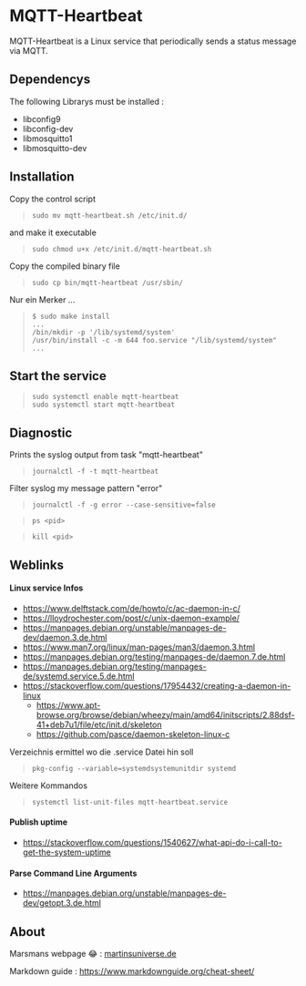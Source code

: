 # MQTT-Heartbeat

MQTT-Heartbeat is a Linux service that periodically sends a status message via MQTT. 

## Dependencys

The following Librarys must be installed :<br>
* libconfig9
* libconfig-dev
* libmosquitto1
* libmosquitto-dev


## Installation

Copy the control script  

>`sudo mv mqtt-heartbeat.sh /etc/init.d/`

and make it executable

>`sudo chmod u+x /etc/init.d/mqtt-heartbeat.sh`

Copy the compiled binary file

>`sudo cp bin/mqtt-heartbeat /usr/sbin/`

Nur ein Merker ...

>`$ sudo make install`<br>
>`...`<br>
>`/bin/mkdir -p '/lib/systemd/system'`<br>
>`/usr/bin/install -c -m 644 foo.service "/lib/systemd/system"`<br>
>`...`

## Start the service

>`sudo systemctl enable mqtt-heartbeat`  
>`sudo systemctl start mqtt-heartbeat`


## Diagnostic

Prints the syslog output from task "mqtt-heartbeat"

>`journalctl -f -t mqtt-heartbeat`

Filter syslog my message pattern "error"

>`journalctl -f -g error --case-sensitive=false`

>`ps <pid>`

>`kill <pid>`

## Weblinks

#### Linux service Infos

* https://www.delftstack.com/de/howto/c/ac-daemon-in-c/
* https://lloydrochester.com/post/c/unix-daemon-example/
* https://manpages.debian.org/unstable/manpages-de-dev/daemon.3.de.html
* https://www.man7.org/linux/man-pages/man3/daemon.3.html
* https://manpages.debian.org/testing/manpages-de/daemon.7.de.html
* https://manpages.debian.org/testing/manpages-de/systemd.service.5.de.html
* https://stackoverflow.com/questions/17954432/creating-a-daemon-in-linux
    * https://www.apt-browse.org/browse/debian/wheezy/main/amd64/initscripts/2.88dsf-41+deb7u1/file/etc/init.d/skeleton
    * https://github.com/pasce/daemon-skeleton-linux-c

Verzeichnis ermittel wo die .service Datei hin soll

>`pkg-config --variable=systemdsystemunitdir systemd`

Weitere Kommandos

>`systemctl list-unit-files mqtt-heartbeat.service`

#### Publish uptime

* https://stackoverflow.com/questions/1540627/what-api-do-i-call-to-get-the-system-uptime

#### Parse Command Line Arguments

* https://manpages.debian.org/unstable/manpages-de-dev/getopt.3.de.html


## About

Marsmans webpage :joy: : [martinsuniverse.de](https://martinsuniverse.de)

Markdown guide : https://www.markdownguide.org/cheat-sheet/

